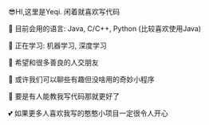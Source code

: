 :sunglasses:HI,这里是Yeqi. 闲着就喜欢写代码  

🌱 目前会用的语言: Java, C/C++, Python (比较喜欢使用Java)  

🔭 正在学习: 机器学习, 深度学习  

👯 希望和很多善良的人交朋友  

💬 或许我们可以聊些有趣但没啥用的奇妙小程序  

🤔 要是有人能教我写代码那就更好了  

💕 如果更多人喜欢我写的憨憨小项目一定很令人开心  


